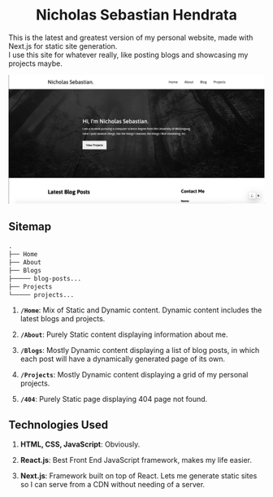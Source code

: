 <h1 align="center">
  Nicholas Sebastian Hendrata
</h1>

This is the latest and greatest version of my personal website, made with Next.js for static site generation.  
I use this site for whatever really, like posting blogs and showcasing my projects maybe.

![Screenshot](screenshot.png)

## Sitemap

    .
    ├── Home
    ├── About
    ├── Blogs
    ├───── blog-posts...
    ├── Projects
    └───── projects...

1.  **`/Home`**: Mix of Static and Dynamic content. Dynamic content includes the latest blogs and projects.

2.  **`/About`**: Purely Static content displaying information about me.

3.  **`/Blogs`**: Mostly Dynamic content displaying a list of blog posts, in which each post will have a dynamically generated page of its own.

4.  **`/Projects`**: Mostly Dynamic content displaying a grid of my personal projects.

5.  **`/404`**: Purely Static page displaying 404 page not found.

## Technologies Used

1.  **HTML, CSS, JavaScript**: Obviously.

2.  **React.js**: Best Front End JavaScript framework, makes my life easier.

3.  **Next.js**: Framework built on top of React. Lets me generate static sites so I can serve from a CDN without needing of a server.
